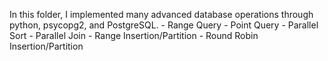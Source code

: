 In this folder, I implemented many advanced database operations through python, psycopg2, and PostgreSQL.
    - Range Query
    - Point Query
    - Parallel Sort
    - Parallel Join
    - Range Insertion/Partition
    - Round Robin Insertion/Partition
